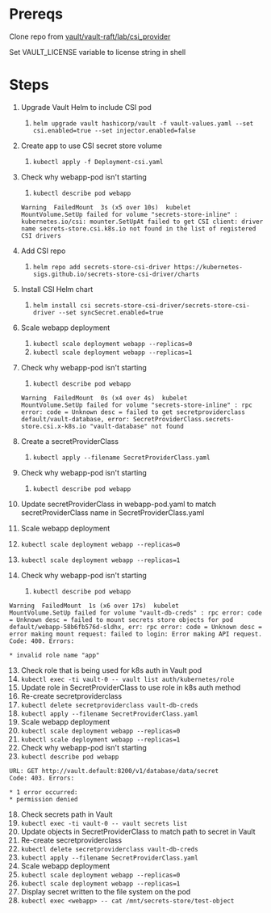 # Prereqs

Clone repo from [vault/vault-raft/lab/csi_provider](https://github.com/jeremyaranas-hashicorp/minikube/tree/main/vault/vault-raft/lab/csi_provider)

Set VAULT_LICENSE variable to license string in shell

# Steps

1. Upgrade Vault Helm to include CSI pod
   1. `helm upgrade vault hashicorp/vault -f vault-values.yaml --set csi.enabled=true --set injector.enabled=false`
2. Create app to use CSI secret store volume
   1. `kubectl apply -f Deployment-csi.yaml`
3. Check why webapp-pod isn't starting
   1. `kubectl describe pod webapp`
   
   ```
   Warning  FailedMount  3s (x5 over 10s)  kubelet            MountVolume.SetUp failed for volume "secrets-store-inline" : kubernetes.io/csi: mounter.SetUpAt failed to get CSI client: driver name secrets-store.csi.k8s.io not found in the list of registered CSI drivers
   ```

4. Add CSI repo
   1. `helm repo add secrets-store-csi-driver https://kubernetes-sigs.github.io/secrets-store-csi-driver/charts`
5. Install CSI Helm chart
   1. `helm install csi secrets-store-csi-driver/secrets-store-csi-driver --set syncSecret.enabled=true`
6. Scale webapp deployment
   1. `kubectl scale deployment webapp --replicas=0`
   2. `kubectl scale deployment webapp --replicas=1`
7. Check why webapp-pod isn't starting
   1. `kubectl describe pod webapp`
   
   ```
   Warning  FailedMount  0s (x4 over 4s)  kubelet            MountVolume.SetUp failed for volume "secrets-store-inline" : rpc error: code = Unknown desc = failed to get secretproviderclass default/vault-database, error: SecretProviderClass.secrets-store.csi.x-k8s.io "vault-database" not found
   ```

8. Create a secretProviderClass
   1. `kubectl apply --filename SecretProviderClass.yaml`
9. Check why webapp-pod isn't starting
   1. `kubectl describe pod webapp`
10. Update secretProviderClass in webapp-pod.yaml to match secretProviderClass name in SecretProviderClass.yaml
11. Scale webapp deployment
   1. `kubectl scale deployment webapp --replicas=0`
   2. `kubectl scale deployment webapp --replicas=1`
12. Check why webapp-pod isn't starting
    1.  `kubectl describe pod webapp`
    
   ```
   Warning  FailedMount  1s (x6 over 17s)  kubelet            MountVolume.SetUp failed for volume "vault-db-creds" : rpc error: code = Unknown desc = failed to mount secrets store objects for pod default/webapp-58b6fb576d-sldhx, err: rpc error: code = Unknown desc = error making mount request: failed to login: Error making API request.
   Code: 400. Errors:

   * invalid role name "app"
   ```

13. Check role that is being used for k8s auth in Vault pod
   1.  `kubectl exec -ti vault-0 -- vault list auth/kubernetes/role`
14. Update role in SecretProviderClass to use role in k8s auth method
15. Re-create secretproviderclass
   1.  `kubectl delete secretproviderclass vault-db-creds`
   2.  `kubectl apply --filename SecretProviderClass.yaml`
16. Scale webapp deployment
   1. `kubectl scale deployment webapp --replicas=0`
   2. `kubectl scale deployment webapp --replicas=1`
17. Check why webapp-pod isn't starting
   1.  `kubectl describe pod webapp`

   ```
   URL: GET http://vault.default:8200/v1/database/data/secret
   Code: 403. Errors:

   * 1 error occurred:
   * permission denied 
   ```

18. Check secrets path in Vault
   1. `kubectl exec -ti vault-0 -- vault secrets list`
19. Update objects in SecretProviderClass to match path to secret in Vault
20. Re-create secretproviderclass
   1. `kubectl delete secretproviderclass vault-db-creds`
   2. `kubectl apply --filename SecretProviderClass.yaml`
21. Scale webapp deployment
   1. `kubectl scale deployment webapp --replicas=0`
   2. `kubectl scale deployment webapp --replicas=1`
22. Display secret written to the file system on the pod
   1. `kubectl exec <webapp> -- cat /mnt/secrets-store/test-object`
